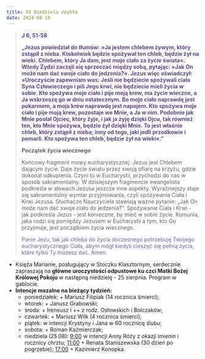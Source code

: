```yaml
---
title: XX Niedziela zwykła
date: 2024-08-18
---
```


> **<span style="color: #5D4587;">J 6, 51-58 </span>**
>
> **<span style="color: #5D4587;">„Jezus powiedział do tłumów: »Ja jestem chlebem żywym, który zstąpił z nieba. Ktokolwiek będzie spożywał ten chleb, będzie żył na wieki. Chlebem, który Ja dam, jest moje ciało za życie świata«. Wtedy Żydzi zaczęli się sprzeczać między sobą, pytając: »Jak On może nam dać swoje ciało do jedzenia?«. Jezus więc oświadczył: »Uroczyście zapewniam was: Jeśli nie będziecie spożywali ciała Syna Człowieczego i pili Jego krwi, nie będziecie mieli życia w sobie. Kto spożywa moje ciało i pije moją krew, ma życie wieczne, a Ja wskrzeszę go w dniu ostatecznym. Bo moje ciało naprawdę jest pokarmem, a moja krew naprawdę jest napojem. Kto spożywa moje ciało i pije moją krew, pozostaje we Mnie, a Ja w nim. Podobnie jak Mnie posłał Ojciec, który żyje, i jak ja żyję dzięki Ojcu, tak również ten, kto Mnie spożywa, będzie żył dzięki Mnie. To jest właśnie chleb, który zstąpił z nieba; inny od tego, jaki jedli przodkowie i pomarli. Kto spożywa ten chleb, będzie żył na wieki«.”</span>**
>
>
>
> **Początek życia wiecznego**
>
> Końcowy fragment mowy eucharystycznej. Jezus jest Chlebem dającym życie. Daje życie światu przez swoją ofiarę na krzyżu, gdzie dokonał odkupienia. Czyni to w Eucharystii, przychodzi do nas w sposób sakramentalny. W dzisiejszym fragmencie ewangelista podkreśla w słowach Jezusa jeszcze inne aspekty. Wyraźniejszy staje się sakramentalny wymiar przyjmowania, czyli spożywania Ciała i Krwi Jezusa. Słuchacze Nauczyciela stawiają ważne pytanie: „Jak On może nam dać swoje ciało do jedzenia?". Spożywanie Ciała i Krwi - jak podkreśla Jezus - jest konieczne, by mieć w sobie życie. Komunia, jaka rodzi się pomiędzy Jezusem w Eucharystii a tym, kto Go przyjmuje, jest początkiem życia wiecznego.
>
> <span style="color: #666699;">Panie Jezu, tak jak chleba do życia doczesnego potrzebuję Twojego eucharystycznego Ciała, abym mógł kiedyś cieszyć się pełnią życia, które tylko Ty możesz dać. Amen.
> &nbsp;

- Księża Marianie, posługujący w Stoczku Klasztornym, serdecznie zapraszają na **główne uroczystości odpustowe ku czci Matki Bożej Królowej Pokoju** w następną niedzielę - 25 sierpnia. Program w gablocie.
- **Intencje mszalne na bieżący tydzień:**
  - poniedziałek: + Mariusz Filipiak (14 rocznica śmierci);
  - wtorek: + Janusz Grabowski;
  - środa: + Ireneusz i ++ z rodz. Osłowskich i Bolczaków;
  - czwartek: + Mariusz Wilk (4 rocznica śmierci);
  - piątek: w intencji Krystyny i Jana w 60 rocznicę ślubu;
  - sobota: + Roman Kaźmierczak;
  - niedziela (25.08): <u>9:00</u> w intencji Anny Róży z okazji imienin i rocznicy chrztu; <u>11:00</u> + Renata Staniszewska (30 dzień po pogrzebie); <u>17:00</u> + Kazimierz Konopka.
